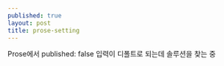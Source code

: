 ```yaml
---
published: true
layout: post
title: prose-setting
---
```

Prose에서 published: false 입력이 디폴트로 되는데 솔루션을 찾는 중
